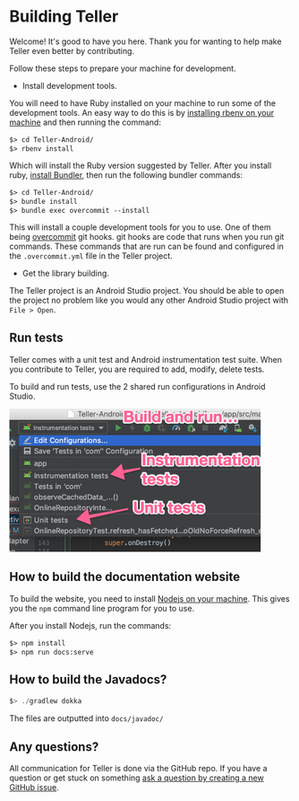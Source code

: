 # Building Teller 

Welcome! It's good to have you here. Thank you for wanting to help make Teller even better by contributing. 

Follow these steps to prepare your machine for development. 

* Install development tools.

You will need to have Ruby installed on your machine to run some of the development tools. An easy way to do this is by [installing rbenv on your machine](https://github.com/rbenv/rbenv#installation) and then running the command:

```
$> cd Teller-Android/
$> rbenv install
```

Which will install the Ruby version suggested by Teller. After you install ruby, [install Bundler](https://bundler.io/), then run the following bundler commands: 

```
$> cd Teller-Android/ 
$> bundle install
$> bundle exec overcommit --install
```

This will install a couple development tools for you to use. One of them being [overcommit](https://github.com/brigade/overcommit) git hooks. git hooks are code that runs when you run git commands. These commands that are run can be found and configured in the `.overcommit.yml` file in the Teller project. 

* Get the library building. 

The Teller project is an Android Studio project. You should be able to open the project no problem like you would any other Android Studio project with `File > Open`. 

## Run tests

Teller comes with a unit test and Android instrumentation test suite. When you contribute to Teller, you are required to add, modify, delete tests. 

To build and run tests, use the 2 shared run configurations in Android Studio. 

![Run configurations in Android Studio for tests](img/tests_run_config.png)

## How to build the documentation website 

To build the website, you need to install [Nodejs on your machine](https://nodejs.org/en/download/). This gives you the `npm` command line program for you to use. 

After you install Nodejs, run the commands: 

```
$> npm install
$> npm run docs:serve
```

## How to build the Javadocs? 

```kotlin
$> ./gradlew dokka
```

The files are outputted into `docs/javadoc/`

## Any questions? 

All communication for Teller is done via the GitHub repo. If you have a question or get stuck on something [ask a question by creating a new GitHub issue](https://github.com/levibostian/Teller-Android/issues/new). 